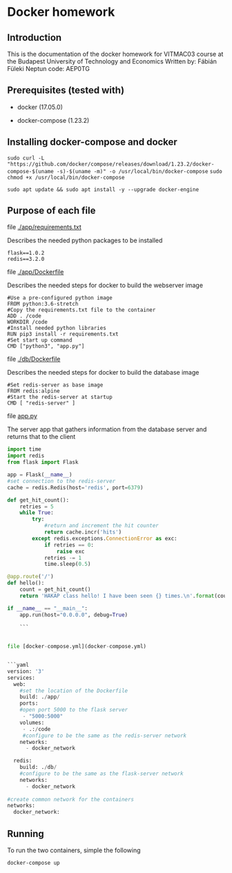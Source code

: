 
# Docker homework

## Introduction

This is the documentation of the docker homework for VITMAC03 course at the Budapest University of Technology and Economics
Written by: Fábián Füleki
Neptun code: AEP0TG

## Prerequisites (tested with)

- docker (17.05.0)

- docker-compose (1.23.2)

## Installing docker-compose and docker

`sudo curl -L "https://github.com/docker/compose/releases/download/1.23.2/docker-compose-$(uname -s)-$(uname -m)" -o /usr/local/bin/docker-compose`
`sudo chmod +x /usr/local/bin/docker-compose`

`sudo apt update && sudo apt install -y --upgrade docker-engine`

## Purpose of each file

file [./app/requirements.txt](./app/requirements.txt)

Describes the needed python packages to be installed

```
flask==1.0.2
redis==3.2.0

```


file [./app/Dockerfile](./app/Dockerfile)

Describes the needed steps for docker to build the webserver image

```
#Use a pre-configured python image
FROM python:3.6-stretch
#Copy the requirements.txt file to the container
ADD . /code
WORKDIR /code
#Install needed python libraries
RUN pip3 install -r requirements.txt
#Set start up command
CMD ["python3", "app.py"]

```


file [./db/Dockerfile](./db/Dockerfile)

Describes the needed steps for docker to build the database image

```
#Set redis-server as base image
FROM redis:alpine
#Start the redis-server at startup
CMD [ "redis-server" ]

```


file [app.py](app.py)

The server app that gathers information from the database server and returns that to the client

```python
import time
import redis
from flask import Flask

app = Flask(__name__)
#set connection to the redis-server
cache = redis.Redis(host='redis', port=6379)

def get_hit_count():
    retries = 5
    while True:
        try:
            #return and increment the hit counter
            return cache.incr('hits')
        except redis.exceptions.ConnectionError as exc:
            if retries == 0:
                raise exc
            retries -= 1
            time.sleep(0.5)

@app.route('/')
def hello():
    count = get_hit_count()
    return 'HAKAP class hello! I have been seen {} times.\n'.format(count)

if __name__ == "__main__":
    app.run(host="0.0.0.0", debug=True)
    
    ```
    

file [docker-compose.yml](docker-compose.yml)


```yaml
version: '3'
services:
  web:
    #set the location of the Dockerfile
    build: ./app/
    ports:
    #open port 5000 to the flask server
     - "5000:5000"
    volumes:
     - .:/code
     #configure to be the same as the redis-server network
    networks:
      - docker_network

  redis:
    build: ./db/
    #configure to be the same as the flask-server network
    networks:
      - docker_network
  
#create common network for the containers
networks:
  docker_network:

```
  

## Running

To run the two containers, simple the following

`docker-compose up`
